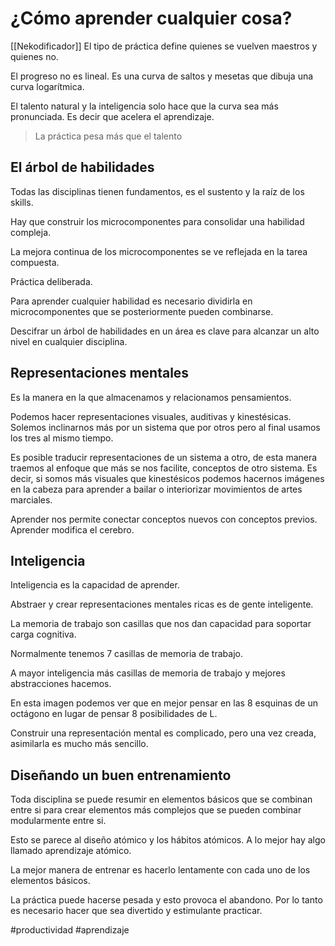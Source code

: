 # ¿Cómo aprender cualquier cosa?
[[Nekodificador]]
El tipo de práctica define quienes se vuelven maestros y quienes no.

El progreso no es lineal. Es una curva de saltos y mesetas que dibuja una curva logarítmica.

El talento natural y la inteligencia solo hace que la curva sea más pronunciada. Es decir que acelera el aprendizaje.

> La práctica pesa más que el talento

## El árbol de habilidades

Todas las disciplinas tienen fundamentos, es el sustento y la raíz de los skills.

Hay que construir los microcomponentes para consolidar una habilidad compleja.

La mejora continua de los microcomponentes se ve reflejada en la tarea compuesta.

Práctica deliberada.

Para aprender cualquier habilidad es necesario dividirla en microcomponentes que se posteriormente pueden combinarse.

Descifrar un árbol de habilidades en un área es clave para alcanzar un alto nivel en cualquier disciplina.

## Representaciones mentales

Es la manera en la que almacenamos y relacionamos pensamientos.

Podemos hacer representaciones visuales, auditivas y kinestésicas. Solemos inclinarnos más por un sistema que por otros pero al final usamos los tres al mismo tiempo.

Es posible traducir representaciones de un sistema a otro, de esta manera traemos al enfoque que más se nos facilite, conceptos de otro sistema. Es decir, si somos más visuales que kinestésicos podemos hacernos imágenes en la cabeza para aprender a bailar o interiorizar movimientos de artes marciales.

Aprender nos permite conectar conceptos nuevos con conceptos previos. Aprender modifica el cerebro.

## Inteligencia

Inteligencia es la capacidad de aprender.

Abstraer y crear representaciones mentales ricas es de gente inteligente.

La memoria de trabajo son casillas que nos dan capacidad para soportar carga cognitiva.

Normalmente tenemos 7 casillas de memoria de trabajo.

A mayor inteligencia más casillas de memoria de trabajo y mejores abstracciones hacemos.

En esta imagen podemos ver que en mejor pensar en las 8 esquinas de un octágono en lugar de pensar 8 posibilidades de L.

Construir una representación mental es complicado, pero una vez creada, asimilarla es mucho más sencillo.

## Diseñando un buen entrenamiento

Toda disciplina se puede resumir en elementos básicos que se combinan entre si para crear elementos más complejos que se pueden combinar modularmente entre si.

Esto se parece al diseño atómico y los hábitos atómicos. A lo mejor hay algo llamado aprendizaje atómico.

La mejor manera de entrenar es hacerlo lentamente con cada uno de los elementos básicos.

La práctica puede hacerse pesada y esto provoca el abandono. Por lo tanto es necesario hacer que sea divertido y estimulante practicar.

#productividad #aprendizaje 